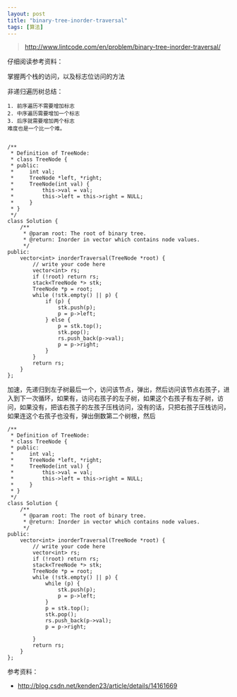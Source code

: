 ```yaml
---
layout: post
title: "binary-tree-inorder-traversal"
tags: [算法]
---	
```

	
>http://www.lintcode.com/en/problem/binary-tree-inorder-traversal/

仔细阅读参考资料：

掌握两个栈的访问，以及标志位访问的方法

非递归遍历树总结：

	1. 前序遍历不需要增加标志
	2. 中序遍历需要增加一个标志
	3. 后序就需要增加两个标志
	难度也是一个比一个难。
	
	
	/**
	 * Definition of TreeNode:
	 * class TreeNode {
	 * public:
	 *     int val;
	 *     TreeNode *left, *right;
	 *     TreeNode(int val) {
	 *         this->val = val;
	 *         this->left = this->right = NULL;
	 *     }
	 * }
	 */
	class Solution {
	    /**
	     * @param root: The root of binary tree.
	     * @return: Inorder in vector which contains node values.
	     */
	public:
	    vector<int> inorderTraversal(TreeNode *root) {
	        // write your code here
	        vector<int> rs;
	        if (!root) return rs;
	        stack<TreeNode *> stk;
	        TreeNode *p = root;
	        while (!stk.empty() || p) {
	            if (p) {
	                stk.push(p);
	                p = p->left;
	            } else {
	                p = stk.top();
	                stk.pop();
	                rs.push_back(p->val);
	                p = p->right;
	            }
	        }
	        return rs;
	    }
	};

加速，先递归到左子树最后一个，访问该节点，弹出，然后访问该节点右孩子，进入到下一次循环，如果有，访问右孩子的左子树，如果这个右孩子有左子树，访问，如果没有，把该右孩子的左孩子压栈访问，没有的话，只把右孩子压栈访问，如果连这个右孩子也没有，弹出倒数第二个树根，然后

	/**
	 * Definition of TreeNode:
	 * class TreeNode {
	 * public:
	 *     int val;
	 *     TreeNode *left, *right;
	 *     TreeNode(int val) {
	 *         this->val = val;
	 *         this->left = this->right = NULL;
	 *     }
	 * }
	 */
	class Solution {
	    /**
	     * @param root: The root of binary tree.
	     * @return: Inorder in vector which contains node values.
	     */
	public:
	    vector<int> inorderTraversal(TreeNode *root) {
	        // write your code here
	        vector<int> rs;
	        if (!root) return rs;
	        stack<TreeNode *> stk;
	        TreeNode *p = root;
	        while (!stk.empty() || p) {
	            while (p) {
	                stk.push(p);
	                p = p->left;
	            }
	            p = stk.top();
	            stk.pop();
	            rs.push_back(p->val);
	            p = p->right;
	            
	        }
	        return rs;
	    }
	};

	



参考资料：

+ http://blog.csdn.net/kenden23/article/details/14161669
